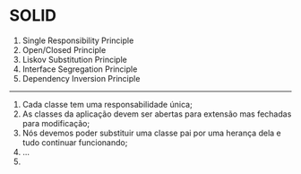 # SOLID

1. Single Responsibility Principle
2. Open/Closed Principle
3. Liskov Substitution Principle
4. Interface Segregation Principle
5. Dependency Inversion Principle

---

1. Cada classe tem uma responsabilidade única;
2. As classes da aplicação devem ser abertas para extensão mas fechadas para modificação;
3. Nós devemos poder substituir uma classe pai por uma herança dela e tudo continuar funcionando;
4. ...
5.
